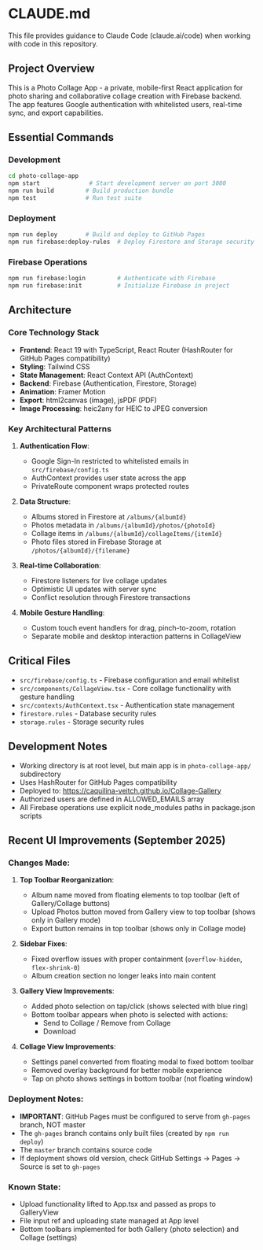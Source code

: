 # CLAUDE.md

This file provides guidance to Claude Code (claude.ai/code) when working with code in this repository.

## Project Overview

This is a Photo Collage App - a private, mobile-first React application for photo sharing and collaborative collage creation with Firebase backend. The app features Google authentication with whitelisted users, real-time sync, and export capabilities.

## Essential Commands

### Development
```bash
cd photo-collage-app
npm start              # Start development server on port 3000
npm run build         # Build production bundle
npm test              # Run test suite
```

### Deployment
```bash
npm run deploy        # Build and deploy to GitHub Pages
npm run firebase:deploy-rules  # Deploy Firestore and Storage security rules
```

### Firebase Operations
```bash
npm run firebase:login         # Authenticate with Firebase
npm run firebase:init          # Initialize Firebase in project
```

## Architecture

### Core Technology Stack
- **Frontend**: React 19 with TypeScript, React Router (HashRouter for GitHub Pages compatibility)
- **Styling**: Tailwind CSS
- **State Management**: React Context API (AuthContext)
- **Backend**: Firebase (Authentication, Firestore, Storage)
- **Animation**: Framer Motion
- **Export**: html2canvas (image), jsPDF (PDF)
- **Image Processing**: heic2any for HEIC to JPEG conversion

### Key Architectural Patterns

1. **Authentication Flow**:
   - Google Sign-In restricted to whitelisted emails in `src/firebase/config.ts`
   - AuthContext provides user state across the app
   - PrivateRoute component wraps protected routes

2. **Data Structure**:
   - Albums stored in Firestore at `/albums/{albumId}`
   - Photos metadata in `/albums/{albumId}/photos/{photoId}`
   - Collage items in `/albums/{albumId}/collageItems/{itemId}`
   - Photo files stored in Firebase Storage at `/photos/{albumId}/{filename}`

3. **Real-time Collaboration**:
   - Firestore listeners for live collage updates
   - Optimistic UI updates with server sync
   - Conflict resolution through Firestore transactions

4. **Mobile Gesture Handling**:
   - Custom touch event handlers for drag, pinch-to-zoom, rotation
   - Separate mobile and desktop interaction patterns in CollageView

## Critical Files

- `src/firebase/config.ts` - Firebase configuration and email whitelist
- `src/components/CollageView.tsx` - Core collage functionality with gesture handling
- `src/contexts/AuthContext.tsx` - Authentication state management
- `firestore.rules` - Database security rules
- `storage.rules` - Storage security rules

## Development Notes

- Working directory is at root level, but main app is in `photo-collage-app/` subdirectory
- Uses HashRouter for GitHub Pages compatibility
- Deployed to: https://caquilina-veitch.github.io/Collage-Gallery
- Authorized users are defined in ALLOWED_EMAILS array
- All Firebase operations use explicit node_modules paths in package.json scripts

## Recent UI Improvements (September 2025)

### Changes Made:
1. **Top Toolbar Reorganization**:
   - Album name moved from floating elements to top toolbar (left of Gallery/Collage buttons)
   - Upload Photos button moved from Gallery view to top toolbar (shows only in Gallery mode)
   - Export button remains in top toolbar (shows only in Collage mode)

2. **Sidebar Fixes**:
   - Fixed overflow issues with proper containment (`overflow-hidden`, `flex-shrink-0`)
   - Album creation section no longer leaks into main content

3. **Gallery View Improvements**:
   - Added photo selection on tap/click (shows selected with blue ring)
   - Bottom toolbar appears when photo is selected with actions:
     - Send to Collage / Remove from Collage
     - Download

4. **Collage View Improvements**:
   - Settings panel converted from floating modal to fixed bottom toolbar
   - Removed overlay background for better mobile experience
   - Tap on photo shows settings in bottom toolbar (not floating window)

### Deployment Notes:
- **IMPORTANT**: GitHub Pages must be configured to serve from `gh-pages` branch, NOT master
- The `gh-pages` branch contains only built files (created by `npm run deploy`)
- The `master` branch contains source code
- If deployment shows old version, check GitHub Settings → Pages → Source is set to `gh-pages`

### Known State:
- Upload functionality lifted to App.tsx and passed as props to GalleryView
- File input ref and uploading state managed at App level
- Bottom toolbars implemented for both Gallery (photo selection) and Collage (settings)